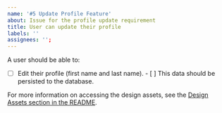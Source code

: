 ```yaml
---
name: '#5 Update Profile Feature'
about: Issue for the profile update requirement
title: User can update their profile
labels: ''
assignees: '';
---
```


A user should be able to:

- [ ] Edit their profile (first name and last name). - [ ] This data should be persisted to the database.

For more information on accessing the design assets, see the [Design Assets section in the README](https://github.com/OpenClassrooms-Student-Center/Project-10-Bank-API#design-assets).
